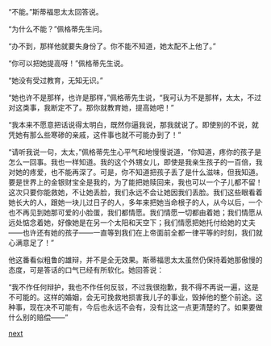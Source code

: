 
“不能。”斯蒂福思太太回答说。

“为什么不能？”佩格蒂先生问。

“办不到，那样他就要失身份了。你不能不知道，她太配不上他了。”

“你可以把她提高呀！”佩格蒂先生说。

“她没有受过教育，无知无识。”

“她也许不是那样，也许是那样，”佩格蒂先生说，“我可认为不是那样，太太，不过对这类事，我断定不了。那你就教育她，提高她吧！”

“我本来不愿意把话说得太明白，既然你逼我说，那我就说了。即使别的不说，就凭她有那么些寒碜的亲戚，这件事也就不可能办到了！”

“请听我说一句，太太，”佩格蒂先生心平气和地慢慢说道，“你知道，疼你的孩子是怎么一回事。我也一样知道。我的这个外甥女儿，即使是我亲生孩子的一百倍，我对她的疼爱，也不能再深了。可是，你不知道把孩子丢了是什么滋味，但我知道。要是世界上的金银财宝全是我的，为了能把她赎回来，我也可以一个子儿都不留！这次只要你能救她，不让她丢脸，我们永远不会让她因我们丢脸。我们这些眼看着她长大的人，跟她一块儿过日子的人，多年来把她当命根子的人，从今以后，一个也不再见到她那可爱的小脸蛋，我们都情愿。我们情愿一切都由着她；我们情愿从远处惦念着她，好像她是在另一个太阳和天空下；我们情愿把她托付给她的丈夫——也许还有她的孩子——一直等到我们在上帝面前全都一律平等的时刻，我们就心满意足了！”

他这番看似粗鲁的雄辩，并不是全无效果。斯蒂福思太太虽然仍保持着她那傲慢的态度，可是答话的口气已经有所软化。她回答说：

“我不作任何辩护，我也不作任何反驳，不过我很抱歉，我不得不再说一遍，这是不可能的。这样的婚姻，会无可挽救地损害我儿子的事业，毁掉他的整个前途。这种事，现在决不可能有，今后也永远不会有，没有比这一点更清楚的了。如果要做什么别的赔偿——”

[next](page418.md)